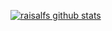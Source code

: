 
[![raisalfs github stats](https://github-readme-stats.vercel.app/api?username=raisalfs&show_icons=true&line_height=21&show_icons=true&theme=vue&title_color=0059CC&icon_color=0059CC)](https://github.com/raisalfs/github-readme-stats)
